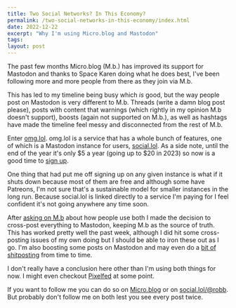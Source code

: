 ```yaml
---
title: Two Social Networks? In This Economy?
permalink: /two-social-networks-in-this-economy/index.html
date: 2022-12-22
excerpt: "Why I'm using Micro.blog and Mastodon"
tags:
layout: post
---
```


The past few months Micro.blog (M.b.) has improved its support for Mastodon and thanks to Space Karen doing what he does best, I've been following more and more people from there as they join via M.b. 

This has led to my timeline being busy which _is_ good, but the way people post on Mastodon is very different to M.b. Threads (write a damn blog post please), posts with content that warnings (which rightly in my opinion M.b doesn't support), boosts (again not supported on M.b.), as well as hashtags have made the timeline feel messy and disconnected from the rest of M.b. 

Enter [omg.lol](https://omg.lol). omg.lol is a service that has a whole bunch of features, one of which is a Mastodon instance for users, [social.lol](social.lol). As a side note, until the end of the year it's only $5 a year (going up to $20 in 2023) so now is a good time to [sign up](https://home.omg.lol/referred-by/robb). 

One thing that had put me off signing up on any given instance is what if it shuts down because most of them are free and although some have Patreons, I'm not sure that's a sustainable model for smaller instances in the long run. Because social.lol is linked directly to a service I'm paying for I feel confident it's not going anywhere any time soon.  

After [asking on M.b](https://toot.rknight.me/2022/12/16/those-of-you.html) about how people use both I made the decision to cross-post everything to Mastodon, keeping M.b as the source of truth. This has worked pretty well the past week, although I did hit some cross-posting issues of my own doing but I should be able to iron these out as I go. I'm also boosting some posts on Mastodon and may even do a [bit of shitposting](https://social.lol/@sophie/109550690932963078) from time to time.

I don't really have a conclusion here other than I'm using both things for now. I might even checkout [Pixelfed](https://pixelfed.org/) at some point.

If you want to follow me you can do so on [Micro.blog](https://micro.blog/rknightuk) or on [social.lol/@robb](https://social.lol/@robb). But probably don't follow me on both lest you see every post twice.